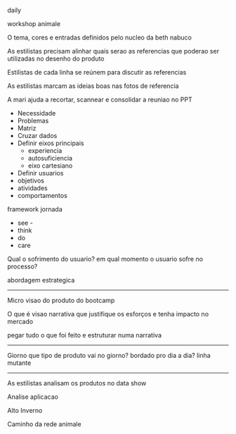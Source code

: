 daily

workshop animale

O tema, cores e entradas definidos pelo nucleo da beth nabuco

As estilistas precisam alinhar quais serao as referencias que poderao ser utilizadas no desenho do produto

Estilistas de cada linha se reúnem para discutir as referencias

As estilistas marcam as ideias boas nas fotos de referencia

A mari ajuda a recortar, scannear e consolidar a reuniao no PPT

- Necessidade
- Problemas
- Matriz
- Cruzar dados
- Definir eixos principais
	- experiencia
	- autosuficiencia
	- eixo cartesiano
- Definir usuarios
- objetivos
- atividades
- comportamentos

framework jornada
- see - 
- think
- do
- care

Qual o sofrimento do usuario?
em qual momento o usuario sofre no processo?

abordagem estrategica

---

Micro visao do produto do bootcamp

O que é visao
narrativa que justifique os esforços e tenha impacto no mercado

pegar tudo o que foi feito e estruturar numa narrativa

---

Giorno
que tipo de produto vai no giorno?
bordado pro dia a dia?
linha mutante

---


As estilistas analisam os produtos no data show

Analise aplicacao

Alto Inverno

Caminho da rede animale







